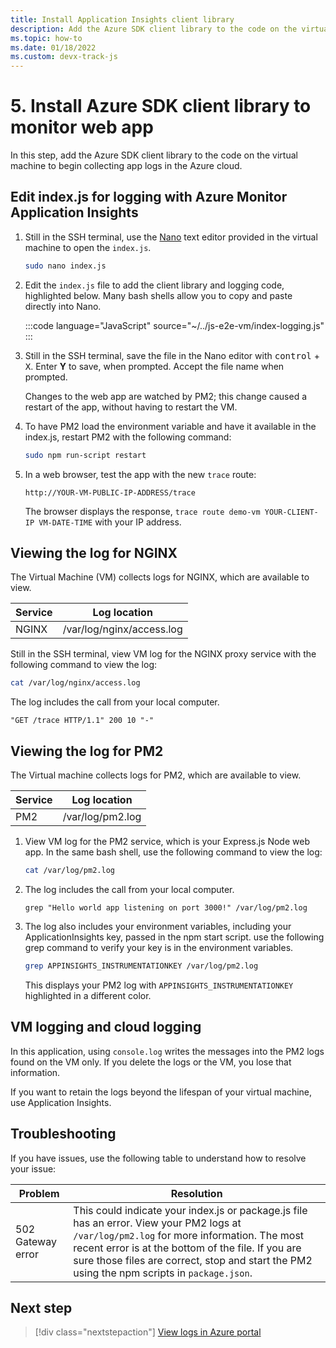 ```yaml
---
title: Install Application Insights client library
description: Add the Azure SDK client library to the code on the virtual machine to begin collecting app logs in the Azure cloud. 
ms.topic: how-to
ms.date: 01/18/2022
ms.custom: devx-track-js
---
```


# 5. Install Azure SDK client library to monitor web app

In this step, add the Azure SDK client library to the code on the virtual machine to begin collecting app logs in the Azure cloud.


## Edit index.js for logging with Azure Monitor Application Insights

1. Still in the SSH terminal, use the [Nano](https://www.nano-editor.org/dist/latest/nano.html#Editor-Basics) text editor provided in the virtual machine to open the `index.js`. 

    ```bash
    sudo nano index.js
    ```

1. Edit the `index.js` file to add the client library and logging code, highlighted below. Many bash shells allow you to copy and paste directly into Nano. 

    :::code language="JavaScript" source="~/../js-e2e-vm/index-logging.js" :::

1. Still in the SSH terminal, save the file in the Nano editor with <kbd>control</kbd> + <kbd>X</kbd>. Enter **Y** to save, when prompted. Accept the file name when prompted.  

    Changes to the web app are watched by PM2; this change caused a restart of the app, without having to restart the VM. 

1. To have PM2 load the environment variable and have it available in the index.js, restart PM2 with the following command:

    ```bash
    sudo npm run-script restart
    ```

1. In a web browser, test the app with the new `trace` route:

    ```http
    http://YOUR-VM-PUBLIC-IP-ADDRESS/trace
    ```

    The browser displays the response, `trace route demo-vm YOUR-CLIENT-IP VM-DATE-TIME` with your IP address.

<a name="viewing-the-vm-logs-for-nginx-and-pm2"></a>

## Viewing the log for NGINX

The Virtual Machine (VM) collects logs for NGINX, which are available to view.

| Service | Log location|
|--|--|
|NGINX| /var/log/nginx/access.log|


Still in the SSH terminal, view VM log for the NGINX proxy service with the following command to view the log:

```bash
cat /var/log/nginx/access.log
```

The log includes the call from your local computer. 

```console
"GET /trace HTTP/1.1" 200 10 "-"
```

## Viewing the log for PM2

The Virtual machine collects logs for PM2, which are available to view.

| Service | Log location|
|--|--|
|PM2| /var/log/pm2.log|

1. View VM log for the PM2 service, which is your Express.js Node web app. In the same bash shell, use the following command to view the log:

    ```bash
    cat /var/log/pm2.log
    ```

1. The log includes the call from your local computer. 

    ```console
    grep "Hello world app listening on port 3000!" /var/log/pm2.log
    ```

1. The log also includes your environment variables, including your ApplicationInsights key, passed in the npm start script. use the following grep command to verify your key is in the environment variables. 

    ```bash
    grep APPINSIGHTS_INSTRUMENTATIONKEY /var/log/pm2.log
    ```
    
    This displays your PM2 log with `APPINSIGHTS_INSTRUMENTATIONKEY` highlighted in a different color. 


## VM logging and cloud logging

In this application, using `console.log` writes the messages into the PM2 logs found on the VM only. If you delete the logs or the VM, you lose that information.

If you want to retain the logs beyond the lifespan of your virtual machine, use Application Insights. 

## Troubleshooting

If you have issues, use the following table to understand how to resolve your issue:

|Problem|Resolution|
|--|--|
|502 Gateway error|This could indicate your index.js or package.js file has an error. View your PM2 logs at `/var/log/pm2.log` for more information. The most recent error is at the bottom of the file. If you are sure those files are correct, stop and start the PM2 using the npm scripts in `package.json`.|

## Next step

> [!div class="nextstepaction"]
> [View logs in Azure portal](azure-monitor-application-insights-logs.md) 